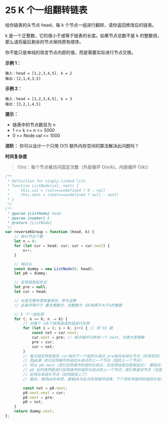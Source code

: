 # 25 K 个一组翻转链表

给你链表的头节点 head，每 k 个节点一组进行翻转，请你返回修改后的链表。

k 是一个正整数，它的值小于或等于链表的长度。如果节点总数不是 k 的整数倍，那么请将最后剩余的节点保持原有顺序。

你不能只是单纯的改变节点内部的值，而是需要实际进行节点交换。

**示例 1：**

```
输入：head = [1,2,3,4,5], k = 2
输出：[2,1,4,3,5]
```

**示例 2：**

```
输入：head = [1,2,3,4,5], k = 3
输出：[3,2,1,4,5]
```

**提示：**
- 链表中的节点数目为 n
- 1 <= k <= n <= 5000
- 0 <= Node.val <= 1000

**进阶：** 你可以设计一个只用 O(1) 额外内存空间的算法解决此问题吗？

**时间复杂度**
> O(n)：每个节点被访问固定次数（外层循环 O(n/k)，内层循环 O(k)）

```js
/**
 * Definition for singly-linked list.
 * function ListNode(val, next) {
 *     this.val = (val===undefined ? 0 : val)
 *     this.next = (next===undefined ? null : next)
 * }
 */
/**
 * @param {ListNode} head
 * @param {number} k
 * @return {ListNode}
 */
var reverseKGroup = function (head, k) {
    // 统计节点个数
    let n = 0;
    for (let cur = head; cur; cur = cur.next) {
        n++;
    }

    // 哨兵头
    const dummy = new ListNode(0, head);
    let p0 = dummy;

    // 反转链表起手式
    let pre = null;
    let cur = head;

    // 长度无需所谓常量保存，参与运算
    // 此条件等价于 重复整数次，该整数为 与k相乘不大于n的整数

    // k 个一组处理
    for (; n >= k; n -= k) {
        // 对每个 以k个链表组成的组进行反转
        for (let i = 0; i < k; i++) { // 同 92 题
            const nxt = cur.next;
            cur.next = pre; // 每次循环只修改一个 next，方便大家理解
            pre = cur;
            cur = nxt;
        }
        // 每次组反转结束后 cur指向下一个组的头结点 pre指向本组头节点（反转后的） 也即是反转前该组尾结点
        // 而p0是 进行反转操作的组的头结点的上一个节点（组的上一个节点）
        // 所以 p0.next（进行反转操作的组的头结点，在反转结束后是尾结点） 要指向 下个组的头结点cur =>p0.next.next=cur;
        // p0 此时依然是进行反转操作的组的头结点的上一个节点，我们希望该节点（也是上一个进行反转操作的组的尾结点）指向
        // 反转后本组头节点（这样就连上了）
        // 最后，保持p0的本质，更新p0为此次反转操作结束、下个待反转操作的组的头结点的上一个节点

        const nxt = p0.next;
        p0.next.next = cur;
        p0.next = pre;
        p0 = nxt;
    }
    return dummy.next;
};
```